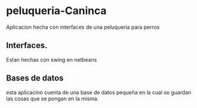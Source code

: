 # peluqueria-Caninca

Aplicacion hecha con interfaces de una peluqueria para perros

## Interfaces.

Estan hechas con swing en netbeans

## Bases de datos
esta aplicacino cuenta de una base de datos pequeña en la cual se guardan las cosas que se pongan en la misma.
